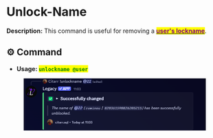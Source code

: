 # Unlock-Name

**Description:** This command is useful for removing a [<mark style="color:purple;">**user's lockname**</mark>](ticket-settings-25.md).

## ⚙️ Command

* **Usage: &#x20;**<mark style="color:green;">**`unlockname @user`**</mark>

<figure><img src="../../.gitbook/assets/image (53).png" alt=""><figcaption></figcaption></figure>
